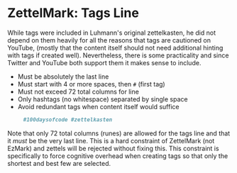 # ZettelMark: Tags Line

While tags were included in Luhmann's original zettelkasten, he did not
depend on them heavily for all the reasons that tags are cautioned on
YouTube, (mostly that the content itself should not need additional
hinting with tags if created well). Nevertheless, there is some
practicality and since Twitter and YouTube both support them it makes
sense to include.

* Must be absolutely the last line
* Must start with 4 or more spaces, then `#` (first tag)
* Must not exceed 72 total columns for line
* Only hashtags (no whitespace) separated by single space
* Avoid redundant tags when content itself would suffice

```markdown
     #100daysofcode #zettelkasten
```

Note that only 72 total columns (runes) are allowed for the tags line
and that it *must* be the very last line. This is a hard constraint of
ZettelMark (not EzMark) and zettels will be rejected without fixing
this. This constraint is specifically to force cognitive overhead when
creating tags so that only the shortest and best few are selected. 
